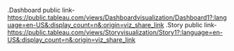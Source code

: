 .Dashboard public link-https://public.tableau.com/views/Dashboardvisualization/Dashboard1?:language=en-US&:display_count=n&:origin=viz_share_link
.Story public link-https://public.tableau.com/views/Storyvisualization/Story1?:language=en-US&:display_count=n&:origin=viz_share_link
